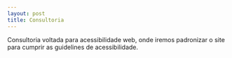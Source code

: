 ```yaml
---
layout: post
title: Consultoria
---
```

Consultoria voltada para acessibilidade web, onde iremos padronizar o site para cumprir as guidelines de acessibilidade.
